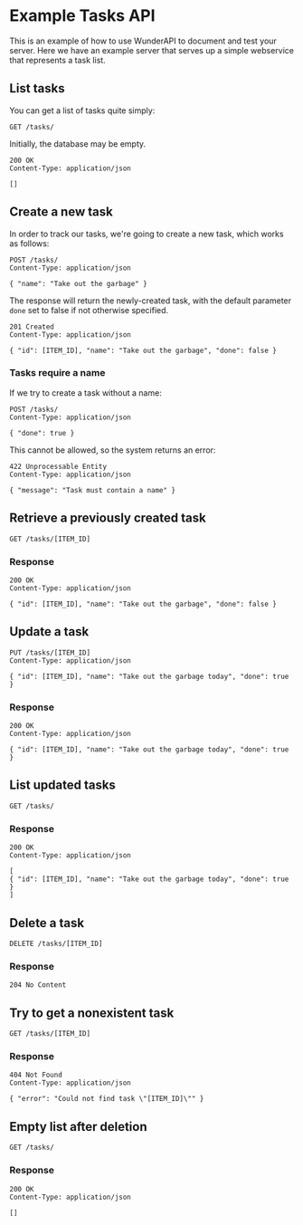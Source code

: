 # Example Tasks API

This is an example of how to use WunderAPI to document and test your server. Here we have an example server that serves up a simple webservice that represents a task list.

## List tasks

You can get a list of tasks quite simply:

    GET /tasks/

Initially, the database may be empty.

    200 OK
    Content-Type: application/json
    
    []

## Create a new task

In order to track our tasks, we're going to create a new task, which works as follows:

    POST /tasks/
    Content-Type: application/json

    { "name": "Take out the garbage" }

The response will return the newly-created task, with the default parameter `done` set to false if not otherwise specified.

    201 Created
    Content-Type: application/json

    { "id": [ITEM_ID], "name": "Take out the garbage", "done": false }

### Tasks require a name

If we try to create a task without a name:

    POST /tasks/
    Content-Type: application/json

    { "done": true }

This cannot be allowed, so the system returns an error:

    422 Unprocessable Entity
    Content-Type: application/json

    { "message": "Task must contain a name" }

## Retrieve a previously created task

    GET /tasks/[ITEM_ID]

### Response

    200 OK
    Content-Type: application/json

    { "id": [ITEM_ID], "name": "Take out the garbage", "done": false }

## Update a task

    PUT /tasks/[ITEM_ID]
    Content-Type: application/json

    { "id": [ITEM_ID], "name": "Take out the garbage today", "done": true }

### Response

    200 OK
    Content-Type: application/json

    { "id": [ITEM_ID], "name": "Take out the garbage today", "done": true }

## List updated tasks

    GET /tasks/
    
### Response

    200 OK
    Content-Type: application/json

    [
    { "id": [ITEM_ID], "name": "Take out the garbage today", "done": true }
    ]

## Delete a task

    DELETE /tasks/[ITEM_ID]

### Response

    204 No Content

## Try to get a nonexistent task

    GET /tasks/[ITEM_ID]

### Response

    404 Not Found
    Content-Type: application/json

    { "error": "Could not find task \"[ITEM_ID]\"" }

## Empty list after deletion

    GET /tasks/

### Response

    200 OK
    Content-Type: application/json

    []
